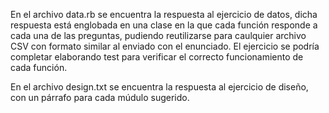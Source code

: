 En el archivo data.rb se encuentra la respuesta al ejercicio de datos, dicha respuesta está englobada en una clase en la que cada función responde a cada una de las preguntas, pudiendo reutilizarse para caulquier archivo CSV con formato similar al enviado con el enunciado. El ejercicio se podría completar elaborando test para verificar el correcto funcionamiento de cada función.

En el archivo design.txt se encuentra la respuesta al ejercicio de diseño, con un párrafo para cada múdulo sugerido.